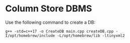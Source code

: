 # Column Store DBMS

Use the following command to create a DB:

    g++ -std=c++17 -o CreateDB main.cpp createDB.cpp -I/opt/homebrew/include -L/opt/homebrew/lib -ltinyxml2
